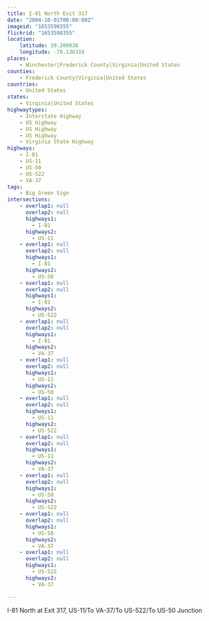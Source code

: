 ```yaml
---
title: I-81 North Exit 317
date: "2004-10-01T00:00:00Z"
imageid: "1653598355"
flickrid: "1653598355"
location:
    latitude: 39.209038
    longitude: -78.136319
places:
    - Winchester|Frederick County|Virginia|United States
counties:
    - Frederick County|Virginia|United States
countries:
    - United States
states:
    - Virginia|United States
highwaytypes:
    - Interstate Highway
    - US Highway
    - US Highway
    - US Highway
    - Virginia State Highway
highways:
    - I-81
    - US-11
    - US-50
    - US-522
    - VA-37
tags:
    - Big Green Sign
intersections:
    - overlap1: null
      overlap2: null
      highways1:
        - I-81
      highways2:
        - US-11
    - overlap1: null
      overlap2: null
      highways1:
        - I-81
      highways2:
        - US-50
    - overlap1: null
      overlap2: null
      highways1:
        - I-81
      highways2:
        - US-522
    - overlap1: null
      overlap2: null
      highways1:
        - I-81
      highways2:
        - VA-37
    - overlap1: null
      overlap2: null
      highways1:
        - US-11
      highways2:
        - US-50
    - overlap1: null
      overlap2: null
      highways1:
        - US-11
      highways2:
        - US-522
    - overlap1: null
      overlap2: null
      highways1:
        - US-11
      highways2:
        - VA-37
    - overlap1: null
      overlap2: null
      highways1:
        - US-50
      highways2:
        - US-522
    - overlap1: null
      overlap2: null
      highways1:
        - US-50
      highways2:
        - VA-37
    - overlap1: null
      overlap2: null
      highways1:
        - US-522
      highways2:
        - VA-37

---
```

I-81 North at Exit 317, US-11/To VA-37/To US-522/To US-50 Junction
